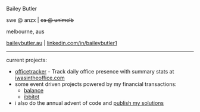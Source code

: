 Bailey Butler

swe @ anzx |
~~cs @ unimelb~~

melbourne, aus

[baileybutler.au](https://baileybutler.au) |
[linkedin.com/in/baileybutler1](https://linkedin.com/in/baileybutler1)

---

current projects:
- [officetracker](https://github.com/baely/officetracker) - Track daily office presence with summary stats at [iwasintheoffice.com](https://iwasintheoffice.com)
- some event driven projects powered by my financial transactions:
  - [balance](https://github.com/baely/balance)
  - [ibbitot](https://github.com/baely/officer)
- i also do the annual advent of code and [publish my solutions](https://github.com/baely/advent-of-code)
